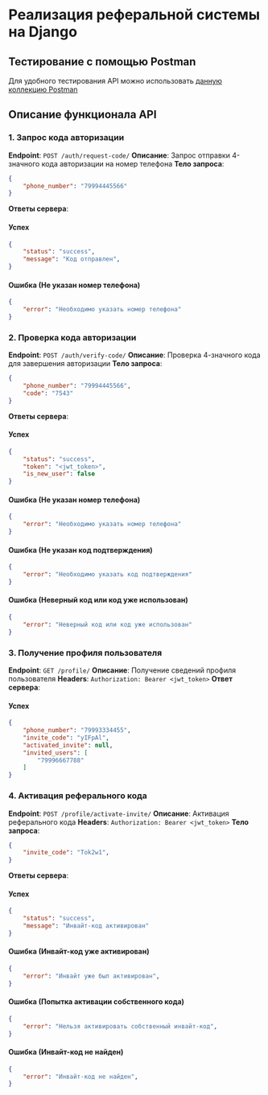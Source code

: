 # Реализация реферальной системы на Django
## Тестирование с помощью Postman

Для удобного тестирования API можно использовать [данную коллекцию Postman](https://drxxmy-5957345.postman.co/workspace/Vladislav's-Workspace~02a601bf-0235-4b1a-80a7-4a7c52fa50ab/collection/47012835-635a47ba-bd9f-43dd-a848-4aa273fed1bf?action=share&source=copy-link&creator=47012835)

## Описание функционала API

### 1. Запрос кода авторизации

**Endpoint**: `POST /auth/request-code/`
**Описание**: Запрос отправки 4-значного кода авторизации на номер телефона
**Тело запроса**:

```json
{
    "phone_number": "79994445566"
}
```

**Ответы сервера**:

#### **Успех**

```json
{
    "status": "success",
    "message": "Код отправлен",
}
```

#### **Ошибка (Не указан номер телефона)**

```json
{
    "error": "Необходимо указать номер телефона"
}
```

### 2. Проверка кода авторизации

**Endpoint**: `POST /auth/verify-code/`
**Описание**: Проверка 4-значного кода для завершения авторизации
**Тело запроса**:

```json
{
    "phone_number": "79994445566",
    "code": "7543"
}
```

**Ответы сервера**:

#### **Успех**

```json
{
    "status": "success",
    "token": "<jwt_token>",
    "is_new_user": false
}
```

#### **Ошибка (Не указан номер телефона)**

```json
{
    "error": "Необходимо указать номер телефона"
}
```

#### **Ошибка (Не указан код подтверждения)**

```json
{
    "error": "Необходимо указать код подтверждения"
}
```

#### **Ошибка (Неверный код или код уже использован)**

```json
{
    "error": "Неверный код или код уже использован"
}
```

### 3. Получение профиля пользователя

**Endpoint**: `GET /profile/`
**Описание**: Получение сведений профиля пользователя
**Headers**: `Authorization: Bearer <jwt_token>`
**Ответ сервера**:

#### **Успех**

```json
{
    "phone_number": "79993334455",
    "invite_code": "yIFpAl",
    "activated_invite": null,
    "invited_users": [
        "79996667788"
    ]
}
```

### 4. Активация реферального кода

**Endpoint**: `POST /profile/activate-invite/`
**Описание**: Активация реферального кода
**Headers**: `Authorization: Bearer <jwt_token>`
**Тело запроса**:

```json
{
    "invite_code": "Tok2w1",
}
```

**Ответы сервера**:

#### **Успех**

```json
{
    "status": "success",
    "message": "Инвайт-код активирован"
}
```

#### **Ошибка (Инвайт-код уже активирован)**

```json
{
    "error": "Инвайт уже был активирован",
}
```

#### **Ошибка (Попытка активации собственного кода)**

```json
{
    "error": "Нельзя активировать собственный инвайт-код",
}
```

#### **Ошибка (Инвайт-код не найден)**

```json
{
    "error": "Инвайт-код не найден",
}
```
